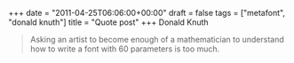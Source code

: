 +++
date = "2011-04-25T06:06:00+00:00"
draft = false
tags = ["metafont", "donald knuth"]
title = "Quote post"
+++
Donald Knuth

> Asking an artist to become enough of a mathematician to understand how to write a font with 60 parameters is too much.